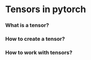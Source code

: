 # Tensors in pytorch
### What is a tensor?

### How to create a tensor?

### How to work with tensors?
